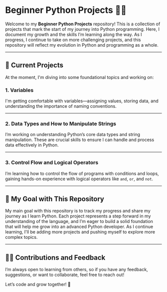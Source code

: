# Beginner Python Projects 🚀🐍

Welcome to my **Beginner Python Projects** repository! This is a collection of projects that mark the start of my journey into Python programming. Here, I document my growth and the skills I’m learning along the way. As I progress, I continue to take on more challenging projects, and this repository will reflect my evolution in Python and programming as a whole.

---

## 📂 Current Projects
At the moment, I'm diving into some foundational topics and working on:

### 1. **Variables**    
I'm getting comfortable with variables—assigning values, storing data, and understanding the importance of naming conventions.

---

### 2. **Data Types and How to Manipulate Strings**  
I’m working on understanding Python’s core data types and string manipulation. These are crucial skills to ensure I can handle and process data effectively in Python.

---

### 3. **Control Flow and Logical Operators**
I’m learning how to control the flow of programs with conditions and loops, gaining hands-on experience with logical operators like `and`, `or`, and `not`.

---

## 🎯 My Goal with This Repository
My main goal with this repository is to track my progress and share my journey as I learn Python. Each project represents a step forward in my understanding of the language, and I’m eager to build a solid foundation that will help me grow into an advanced Python developer. As I continue learning, I'll be adding more projects and pushing myself to explore more complex topics.

---

## 🧑‍💻 Contributions and Feedback
I’m always open to learning from others, so if you have any feedback, suggestions, or want to collaborate, feel free to reach out!

Let’s code and grow together! 🎉
